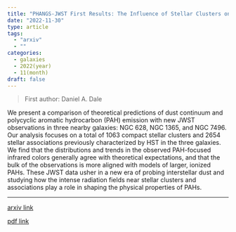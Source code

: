 ```yaml
---
title: "PHANGS-JWST First Results: The Influence of Stellar Clusters on PAHs in Nearby Galaxies"
date: "2022-11-30"
type: article
tags:
  - "arxiv"
  - ""
categories:
  - galaxies
  - 2022(year)
  - 11(month)
draft: false
---
```


> First author: Daniel A. Dale

 We present a comparison of theoretical predictions of dust continuum and
polycyclic aromatic hydrocarbon (PAH) emission with new JWST observations in
three nearby galaxies: NGC 628, NGC 1365, and NGC 7496. Our analysis focuses on
a total of 1063 compact stellar clusters and 2654 stellar associations
previously characterized by HST in the three galaxies. We find that the
distributions and trends in the observed PAH-focused infrared colors generally
agree with theoretical expectations, and that the bulk of the observations is
more aligned with models of larger, ionized PAHs. These JWST data usher in a
new era of probing interstellar dust and studying how the intense radiation
fields near stellar clusters and associations play a role in shaping the
physical properties of PAHs.

---
[arxiv link](http://arxiv.org/abs/2212.00130v1)

[pdf link](http://arxiv.org/pdf/2212.00130v1)